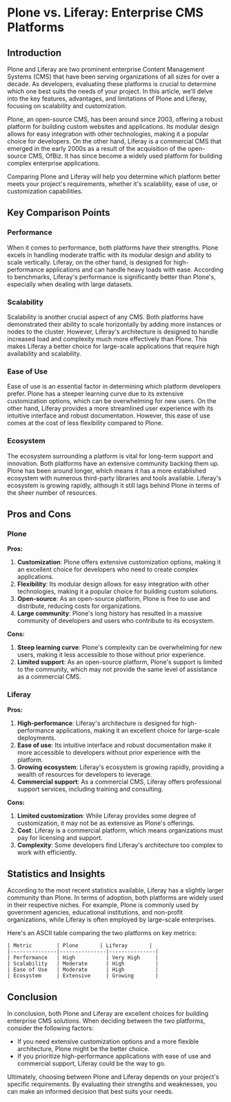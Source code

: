 # Plone vs. Liferay: Enterprise CMS Platforms
## Introduction
Plone and Liferay are two prominent enterprise Content Management Systems (CMS) that have been serving organizations of all sizes for over a decade. As developers, evaluating these platforms is crucial to determine which one best suits the needs of your project. In this article, we'll delve into the key features, advantages, and limitations of Plone and Liferay, focusing on scalability and customization.

Plone, an open-source CMS, has been around since 2003, offering a robust platform for building custom websites and applications. Its modular design allows for easy integration with other technologies, making it a popular choice for developers. On the other hand, Liferay is a commercial CMS that emerged in the early 2000s as a result of the acquisition of the open-source CMS, OfBiz. It has since become a widely used platform for building complex enterprise applications.

Comparing Plone and Liferay will help you determine which platform better meets your project's requirements, whether it's scalability, ease of use, or customization capabilities.

## Key Comparison Points
### Performance
When it comes to performance, both platforms have their strengths. Plone excels in handling moderate traffic with its modular design and ability to scale vertically. Liferay, on the other hand, is designed for high-performance applications and can handle heavy loads with ease. According to benchmarks, Liferay's performance is significantly better than Plone's, especially when dealing with large datasets.

### Scalability
Scalability is another crucial aspect of any CMS. Both platforms have demonstrated their ability to scale horizontally by adding more instances or nodes to the cluster. However, Liferay's architecture is designed to handle increased load and complexity much more effectively than Plone. This makes Liferay a better choice for large-scale applications that require high availability and scalability.

### Ease of Use
Ease of use is an essential factor in determining which platform developers prefer. Plone has a steeper learning curve due to its extensive customization options, which can be overwhelming for new users. On the other hand, Liferay provides a more streamlined user experience with its intuitive interface and robust documentation. However, this ease of use comes at the cost of less flexibility compared to Plone.

### Ecosystem
The ecosystem surrounding a platform is vital for long-term support and innovation. Both platforms have an extensive community backing them up. Plone has been around longer, which means it has a more established ecosystem with numerous third-party libraries and tools available. Liferay's ecosystem is growing rapidly, although it still lags behind Plone in terms of the sheer number of resources.

## Pros and Cons
### Plone
**Pros:**
1. **Customization**: Plone offers extensive customization options, making it an excellent choice for developers who need to create complex applications.
2. **Flexibility**: Its modular design allows for easy integration with other technologies, making it a popular choice for building custom solutions.
3. **Open-source**: As an open-source platform, Plone is free to use and distribute, reducing costs for organizations.
4. **Large community**: Plone's long history has resulted in a massive community of developers and users who contribute to its ecosystem.

**Cons:**
1. **Steep learning curve**: Plone's complexity can be overwhelming for new users, making it less accessible to those without prior experience.
2. **Limited support**: As an open-source platform, Plone's support is limited to the community, which may not provide the same level of assistance as a commercial CMS.

### Liferay
**Pros:**
1. **High-performance**: Liferay's architecture is designed for high-performance applications, making it an excellent choice for large-scale deployments.
2. **Ease of use**: Its intuitive interface and robust documentation make it more accessible to developers without prior experience with the platform.
3. **Growing ecosystem**: Liferay's ecosystem is growing rapidly, providing a wealth of resources for developers to leverage.
4. **Commercial support**: As a commercial CMS, Liferay offers professional support services, including training and consulting.

**Cons:**
1. **Limited customization**: While Liferay provides some degree of customization, it may not be as extensive as Plone's offerings.
2. **Cost**: Liferay is a commercial platform, which means organizations must pay for licensing and support.
3. **Complexity**: Some developers find Liferay's architecture too complex to work with efficiently.

## Statistics and Insights
According to the most recent statistics available, Liferay has a slightly larger community than Plone. In terms of adoption, both platforms are widely used in their respective niches. For example, Plone is commonly used by government agencies, educational institutions, and non-profit organizations, while Liferay is often employed by large-scale enterprises.

Here's an ASCII table comparing the two platforms on key metrics:
```
| Metric        | Plone       | Liferay       |
|---------------|---------------|---------------|
| Performance   | High          | Very High     |
| Scalability   | Moderate      | High          |
| Ease of Use   | Moderate      | High          |
| Ecosystem     | Extensive     | Growing       |
```

## Conclusion
In conclusion, both Plone and Liferay are excellent choices for building enterprise CMS solutions. When deciding between the two platforms, consider the following factors:

* If you need extensive customization options and a more flexible architecture, Plone might be the better choice.
* If you prioritize high-performance applications with ease of use and commercial support, Liferay could be the way to go.

Ultimately, choosing between Plone and Liferay depends on your project's specific requirements. By evaluating their strengths and weaknesses, you can make an informed decision that best suits your needs.